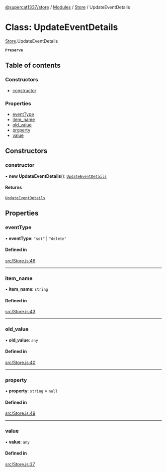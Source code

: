 [@supercat1337/store](../README.md) / [Modules](../modules.md) / [Store](../modules/Store.md) / UpdateEventDetails

# Class: UpdateEventDetails

[Store](../modules/Store.md).UpdateEventDetails

**`Preserve`**

## Table of contents

### Constructors

- [constructor](Store.UpdateEventDetails.md#constructor)

### Properties

- [eventType](Store.UpdateEventDetails.md#eventtype)
- [item\_name](Store.UpdateEventDetails.md#item_name)
- [old\_value](Store.UpdateEventDetails.md#old_value)
- [property](Store.UpdateEventDetails.md#property)
- [value](Store.UpdateEventDetails.md#value)

## Constructors

### constructor

• **new UpdateEventDetails**(): [`UpdateEventDetails`](Store.UpdateEventDetails.md)

#### Returns

[`UpdateEventDetails`](Store.UpdateEventDetails.md)

## Properties

### eventType

• **eventType**: ``"set"`` \| ``"delete"``

#### Defined in

[src/Store.js:46](https://github.com/supercat911/store/blob/34794c6cd85e55f7a2c211f70b0039701cb03b0f/src/Store.js#L46)

___

### item\_name

• **item\_name**: `string`

#### Defined in

[src/Store.js:43](https://github.com/supercat911/store/blob/34794c6cd85e55f7a2c211f70b0039701cb03b0f/src/Store.js#L43)

___

### old\_value

• **old\_value**: `any`

#### Defined in

[src/Store.js:40](https://github.com/supercat911/store/blob/34794c6cd85e55f7a2c211f70b0039701cb03b0f/src/Store.js#L40)

___

### property

• **property**: `string` = `null`

#### Defined in

[src/Store.js:49](https://github.com/supercat911/store/blob/34794c6cd85e55f7a2c211f70b0039701cb03b0f/src/Store.js#L49)

___

### value

• **value**: `any`

#### Defined in

[src/Store.js:37](https://github.com/supercat911/store/blob/34794c6cd85e55f7a2c211f70b0039701cb03b0f/src/Store.js#L37)

